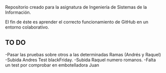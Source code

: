 Repositorio creado para la asignatura de Ingeniería de Sistemas de la Información.

El fin de éste es aprender el correcto funcionamiento de GitHub en un entorno colaborativo.


TO DO
------
-Pasar las pruebas sobre otros a las determinadas Ramas (Andrés y Raquel)
-Subida Andres Test blackFriday.
-Subida Raquel numero romanos.
-Falta un test por comprobar en embotelladora Juan
